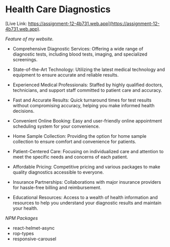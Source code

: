 # Health Care Diagnostics


[Live Link: https://assignment-12-4b731.web.app](https://assignment-12-4b731.web.app).

*Feature of my website.*

* Comprehensive Diagnostic Services: Offering a wide range of diagnostic tests, including blood tests, imaging, and specialized screenings.

* State-of-the-Art Technology: Utilizing the latest medical technology and equipment to ensure accurate and reliable results.

* Experienced Medical Professionals: Staffed by highly qualified doctors, technicians, and support staff committed to patient care and accuracy.

* Fast and Accurate Results: Quick turnaround times for test results without compromising accuracy, helping you make informed health decisions.

* Convenient Online Booking: Easy and user-friendly online appointment scheduling system for your convenience.

* Home Sample Collection: Providing the option for home sample collection to ensure comfort and convenience for patients.

* Patient-Centered Care: Focusing on individualized care and attention to meet the specific needs and concerns of each patient.

* Affordable Pricing: Competitive pricing and various packages to make quality diagnostics accessible to everyone.

* Insurance Partnerships: Collaborations with major insurance providers for hassle-free billing and reimbursement.

* Educational Resources: Access to a wealth of health information and resources to help you understand your diagnostic results and maintain your health.

*NPM Packages*

* react-helmet-async
* rop-types
* responsive-carousel
